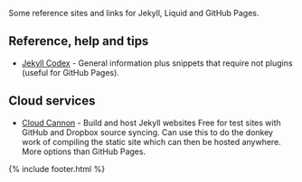 ---
---
Some reference sites and links for Jekyll, Liquid and GitHub Pages.

## Reference, help and tips

- [Jekyll Codex](https://jekyllcodex.org/getting-started/) - General information plus snippets that require not plugins (useful for GitHub Pages).


## Cloud services

- [Cloud Cannon](https://cloudcannon.com/) - Build and host Jekyll websites
  Free for test sites with GitHub and Dropbox source syncing.
  Can use this to do the donkey work of compiling the static site which can then be hosted anywhere. More options than GitHub Pages.

{% include footer.html %}
